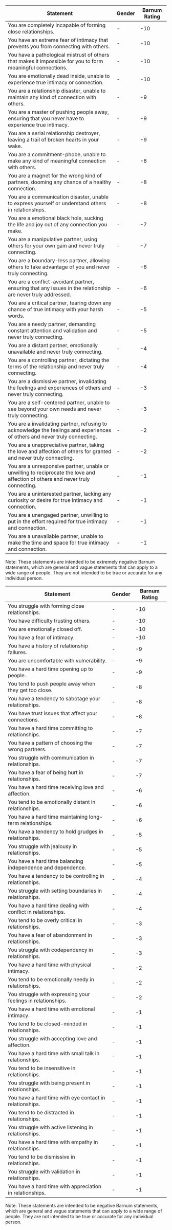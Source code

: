 | Statement | Gender | Barnum Rating |
| --- | --- | --- |
| You are completely incapable of forming close relationships. | - | -10 |
| You have an extreme fear of intimacy that prevents you from connecting with others. | - | -10 |
| You have a pathological mistrust of others that makes it impossible for you to form meaningful connections. | - | -10 |
| You are emotionally dead inside, unable to experience true intimacy or connection. | - | -10 |
| You are a relationship disaster, unable to maintain any kind of connection with others. | - | -9 |
| You are a master of pushing people away, ensuring that you never have to experience true intimacy. | - | -9 |
| You are a serial relationship destroyer, leaving a trail of broken hearts in your wake. | - | -9 |
| You are a commitment-phobe, unable to make any kind of meaningful connection with others. | - | -8 |
| You are a magnet for the wrong kind of partners, dooming any chance of a healthy connection. | - | -8 |
| You are a communication disaster, unable to express yourself or understand others in relationships. | - | -8 |
| You are a emotional black hole, sucking the life and joy out of any connection you make. | - | -7 |
| You are a manipulative partner, using others for your own gain and never truly connecting. | - | -7 |
| You are a boundary-less partner, allowing others to take advantage of you and never truly connecting. | - | -6 |
| You are a conflict-avoidant partner, ensuring that any issues in the relationship are never truly addressed. | - | -6 |
| You are a critical partner, tearing down any chance of true intimacy with your harsh words. | - | -5 |
| You are a needy partner, demanding constant attention and validation and never truly connecting. | - | -5 |
| You are a distant partner, emotionally unavailable and never truly connecting. | - | -4 |
| You are a controlling partner, dictating the terms of the relationship and never truly connecting. | - | -4 |
| You are a dismissive partner, invalidating the feelings and experiences of others and never truly connecting. | - | -3 |
| You are a self-centered partner, unable to see beyond your own needs and never truly connecting. | - | -3 |
| You are a invalidating partner, refusing to acknowledge the feelings and experiences of others and never truly connecting. | - | -2 |
| You are a unappreciative partner, taking the love and affection of others for granted and never truly connecting. | - | -2 |
| You are a unresponsive partner, unable or unwilling to reciprocate the love and affection of others and never truly connecting. | - | -1 |
| You are a uninterested partner, lacking any curiosity or desire for true intimacy and connection. | - | -1 |
| You are a unengaged partner, unwilling to put in the effort required for true intimacy and connection. | - | -1 |
| You are a unavailable partner, unable to make the time and space for true intimacy and connection. | - | -1 |

Note: These statements are intended to be extremely negative Barnum statements, which are general and vague statements that can apply to a wide range of people. They are not intended to be true or accurate for any individual person.

| Statement | Gender | Barnum Rating |
| --- | --- | --- |
| You struggle with forming close relationships. | - | -10 |
| You have difficulty trusting others. | - | -10 |
| You are emotionally closed off. | - | -10 |
| You have a fear of intimacy. | - | -10 |
| You have a history of relationship failures. | - | -9 |
| You are uncomfortable with vulnerability. | - | -9 |
| You have a hard time opening up to people. | - | -9 |
| You tend to push people away when they get too close. | - | -8 |
| You have a tendency to sabotage your relationships. | - | -8 |
| You have trust issues that affect your connections. | - | -8 |
| You have a hard time committing to relationships. | - | -7 |
| You have a pattern of choosing the wrong partners. | - | -7 |
| You struggle with communication in relationships. | - | -7 |
| You have a fear of being hurt in relationships. | - | -7 |
| You have a hard time receiving love and affection. | - | -6 |
| You tend to be emotionally distant in relationships. | - | -6 |
| You have a hard time maintaining long-term relationships. | - | -6 |
| You have a tendency to hold grudges in relationships. | - | -5 |
| You struggle with jealousy in relationships. | - | -5 |
| You have a hard time balancing independence and dependence. | - | -5 |
| You have a tendency to be controlling in relationships. | - | -4 |
| You struggle with setting boundaries in relationships. | - | -4 |
| You have a hard time dealing with conflict in relationships. | - | -4 |
| You tend to be overly critical in relationships. | - | -3 |
| You have a fear of abandonment in relationships. | - | -3 |
| You struggle with codependency in relationships. | - | -3 |
| You have a hard time with physical intimacy. | - | -2 |
| You tend to be emotionally needy in relationships. | - | -2 |
| You struggle with expressing your feelings in relationships. | - | -2 |
| You have a hard time with emotional intimacy. | - | -1 |
| You tend to be closed-minded in relationships. | - | -1 |
| You struggle with accepting love and affection. | - | -1 |
| You have a hard time with small talk in relationships. | - | -1 |
| You tend to be insensitive in relationships. | - | -1 |
| You struggle with being present in relationships. | - | -1 |
| You have a hard time with eye contact in relationships. | - | -1 |
| You tend to be distracted in relationships. | - | -1 |
| You struggle with active listening in relationships. | - | -1 |
| You have a hard time with empathy in relationships. | - | -1 |
| You tend to be dismissive in relationships. | - | -1 |
| You struggle with validation in relationships. | - | -1 |
| You have a hard time with appreciation in relationships. | - | -1 |

Note: These statements are intended to be negative Barnum statements, which are general and vague statements that can apply to a wide range of people. They are not intended to be true or accurate for any individual person.

